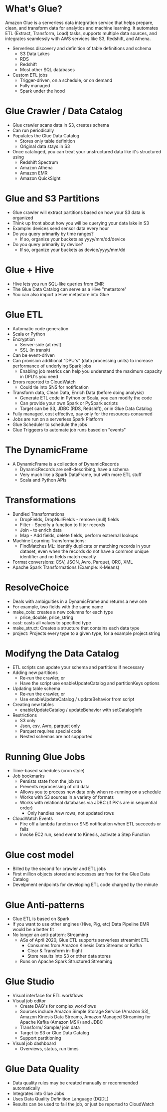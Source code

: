 # What's Glue?

Amazon Glue is a serverless data integration service that helps prepare, clean, and transform data for analytics and machine learning. It automates ETL (Extract, Transform, Load) tasks, supports multiple data sources, and integrates seamlessly with AWS services like S3, Redshift, and Athena.

- Serverless discovery and definition of table definitions and schema
	- S3 Data Lakes
	- RDS
	- Redshift
	- Most other SQL databases
- Custom ETL jobs
	- Trigger-driven, on a schedule, or on demand
	- Fully managed
	- Spark under the hood

# Glue Crawler / Data Catalog

- Glue crawler scans data in S3, creates schema
- Can run periodically
- Populates the Glue Data Catalog
	- Stores only table definition
	- Original data stays in S3
- Once cataloged, you can treat your unstructured data like it's structured using
	- Redshift Spectrum
	- Amazon Athena
	- Amazon EMR
	- Amazon QuickSight

# Glue and S3 Partitions
- Glue crawler will extract partitions based on how your S3 data is organized
- Think up front about how you will be querying your data lake in S3
- Example: devices send sensor data every hour
- Do you query primarily by time ranges?
	- If so, organize your buckets as yyyy/mm/dd/device
- Do you query primarily by device?
	- If so, organize your buckets as device/yyyy/mm/dd

# Glue + Hive
- Hive lets you run SQL-like queries from EMR
- The Glue Data Catalog can serve as a Hive "metastore"
- You can also import a Hive metastore into Glue

# Glue ETL
- Automatic code generation
- Scala or Python
- Encryption
	- Server-side (at rest)
	- SSL (in transit)
- Can be event-driven
- Can provision additional "DPU's" (data processing units) to increase performance of underlying Spark jobs
	- Enabling job metrics can help you understand the maximum capacity in DPU's you need
- Errors reported to CloudWatch
	- Could tie into SNS for notification
- Transform data, Clean Data, Enrich Data (before doing analysis)
	- Generate ETL code in Python or Scala, you can modify the code
	- Can provide your own Spark or PySpark scripts
	- Target can be S3, JDBC (RDS, Redshift), or in Glue Data Catalog
- Fully managed, cost effective, pay only for the resources consumed
- Jobs are run on a serverless Spark Platform
- Glue Scheduler to schedule the jobs
- Glue Triggeers to automate job runs based on "events"

# The DynamicFrame
- A DynamicFrame is a collection of DynamicRecords
	- DynamicRecords are self-describing, have a schema
	- Very much like a Spark DataFrame, but with more ETL stuff
	- Scala and Python APIs

# Transformations
- Bundled Transformations
	- DropFields, DropNullFields - remove (null) fields
	- Filter - Specify a function to filter records
	- Join - to enrich data
	- Map - Add fields, delete fields, perform extrernal lookups
- Machine Learning Transformations:
	- FindMatches ML: identify duplicate or matching records in your dataset, even when the records do not have a common unique identifier and no fields match exactly
- Format conversions: CSV, JSON, Avro, Parquet, ORC, XML
- Apache Spark Transformations (Example: K-Means)

# ResolveChoice
- Deals with ambiguities in a DynamicFrame and returns a new one
- For example, two fields with the same name
- make_cols: creates a new columns for each type
	- price_double, price_string
- cast: casts all values to specified type
- make_struct: Creates a structure that contains each data type
- project: Projects every type to a given type, for a example project:string

# Modifyng the Data Catalog
- ETL scripts can update your schema and partitions if necessary
- Adding new partitions
	- Re-run the crawler, or
	- Have the script use enableUpdateCatalog and partitionKeys options
- Updating table schema
	- Re-run the crawler, or
	- Use enableUpdateCatalog / updateBehavior from script
- Creating new tables
	- enableUpdateCatalog / updateBehavior with setCatalogInfo
- Restrictions
	- S3 only
	- Json, csv, Avro, parquet only
	- Parquet requires special code
	- Nested schemas are not supported

# Running Glue Jobs
- Time-based schedules (cron style)
- Job bookmarks
	- Persists state from the job run
	- Prevents reprocessing of old data
	- Allows you to process new data only when re-running on a schedule
	- Works with S3 sources in a variety of formats
	- Works with relational databases via JDBC (if PK's are in sequential order)
		- Only handles new rows, not updated rows
- CloudWatch Events
	- Fire off a lambda function or SNS notification when ETL succeeds or fails
	- Invoke EC2 run, send event to Kinesis, activate a Step Function

# Glue cost model
- Billed by the second for crawler and ETL jobs
- First million objects stored and accesses are free for the Glue Data Catalog
- Develpment endpoints for developing ETL code charged by the minute

# Glue Anti-patterns
- Glue ETL is based on Spark
- If you want to use other engines (Hive, Pig, etc) Data Pipeline EMR would be a better fit
- No longer an anti-pattern: Streaming
	- ASs of April 2020, Glue ETL supports serverless streamint ETL
		- Consumes from Amazon Kinesis Data Streams or Kafka
		- Clear & Transform in-flight
		- Store results into S3 or other data stores
	- Runs on Apache Spark Structured Streaming
# Glue Studio
- Visual interface for ETL workflows
- Visual job editor
	- Create DAG's for complex workflows
	- Sources include Amazon Simple Storage Service (Amazon S3), Amazon Kinesis Data Streams, Amazon Managed Streaming for Apache Kafka (Amazon MSK) and JDBC
	- Transform/ Sample/ join data
	- Target to S3 or Glue Data Catalog
	- Support partitioning
- Visual job dashboard
	- Overviews, status, run times

# Glue Data Quality
- Data quality rules may be created manually or recommended automatically
- Integrates into Glue Jobs
- Uses Data Quality Definition Language (DQDL)
- Results can be used to fail the job, or just be reported to CloudWatch